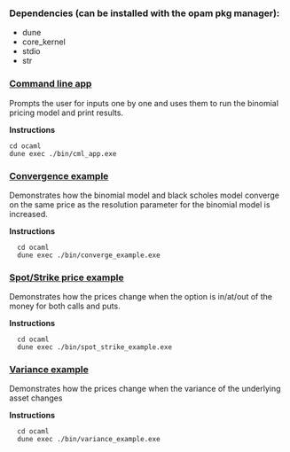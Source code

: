 ### Dependencies (can be installed with the opam pkg manager): ###
- dune
- core_kernel
- stdio
- str

### [Command line app](bin/cml_app.ml) ###
Prompts the user for inputs one by one and uses them to run the binomial
pricing model and print results.

**Instructions**

    cd ocaml
    dune exec ./bin/cml_app.exe

### [Convergence example](bin/converge_example.ml) ###
Demonstrates how the binomial model and black scholes model converge on the
same price as the resolution parameter for the binomial model is increased.

**Instructions**

      cd ocaml
      dune exec ./bin/converge_example.exe
 
### [Spot/Strike price example](bin/spot_strike_example.ml) ###
Demonstrates how the prices change when the option is in/at/out of the
money for both calls and puts.  

**Instructions**

      cd ocaml
      dune exec ./bin/spot_strike_example.exe

### [Variance example](bin/variance_example.ml) ###
Demonstrates how the prices change when the variance of the underlying asset
changes

**Instructions**

      cd ocaml
      dune exec ./bin/variance_example.exe



